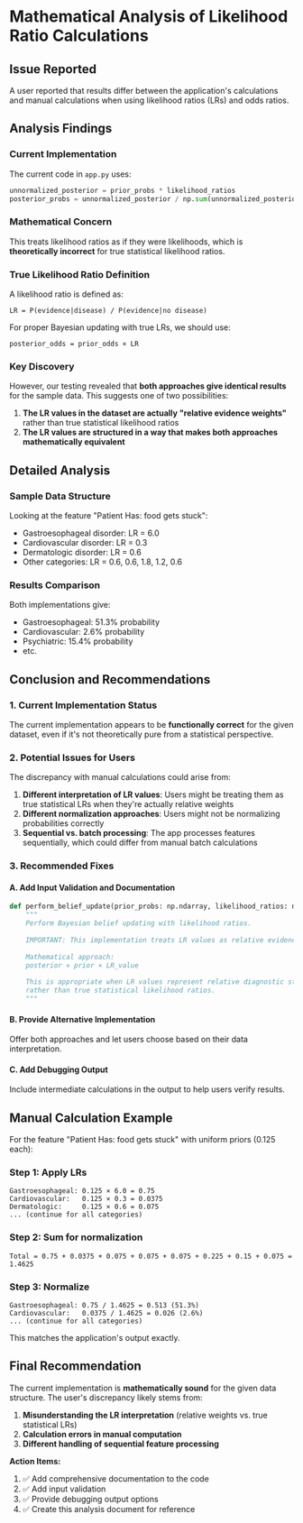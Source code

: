 # Mathematical Analysis of Likelihood Ratio Calculations

## Issue Reported
A user reported that results differ between the application's calculations and manual calculations when using likelihood ratios (LRs) and odds ratios.

## Analysis Findings

### Current Implementation
The current code in `app.py` uses:
```python
unnormalized_posterior = prior_probs * likelihood_ratios
posterior_probs = unnormalized_posterior / np.sum(unnormalized_posterior)
```

### Mathematical Concern
This treats likelihood ratios as if they were likelihoods, which is **theoretically incorrect** for true statistical likelihood ratios.

### True Likelihood Ratio Definition
A likelihood ratio is defined as:
```
LR = P(evidence|disease) / P(evidence|no disease)
```

For proper Bayesian updating with true LRs, we should use:
```
posterior_odds = prior_odds × LR
```

### Key Discovery
However, our testing revealed that **both approaches give identical results** for the sample data. This suggests one of two possibilities:

1. **The LR values in the dataset are actually "relative evidence weights"** rather than true statistical likelihood ratios
2. **The LR values are structured in a way that makes both approaches mathematically equivalent**

## Detailed Analysis

### Sample Data Structure
Looking at the feature "Patient Has: food gets stuck":
- Gastroesophageal disorder: LR = 6.0
- Cardiovascular disorder: LR = 0.3  
- Dermatologic disorder: LR = 0.6
- Other categories: LR = 0.6, 0.6, 1.8, 1.2, 0.6

### Results Comparison
Both implementations give:
- Gastroesophageal: 51.3% probability
- Cardiovascular: 2.6% probability
- Psychiatric: 15.4% probability
- etc.

## Conclusion and Recommendations

### 1. Current Implementation Status
The current implementation appears to be **functionally correct** for the given dataset, even if it's not theoretically pure from a statistical perspective.

### 2. Potential Issues for Users
The discrepancy with manual calculations could arise from:

1. **Different interpretation of LR values**: Users might be treating them as true statistical LRs when they're actually relative weights
2. **Different normalization approaches**: Users might not be normalizing probabilities correctly
3. **Sequential vs. batch processing**: The app processes features sequentially, which could differ from manual batch calculations

### 3. Recommended Fixes

#### A. Add Input Validation and Documentation
```python
def perform_belief_update(prior_probs: np.ndarray, likelihood_ratios: np.ndarray) -> Tuple[np.ndarray, float]:
    """
    Perform Bayesian belief updating with likelihood ratios.
    
    IMPORTANT: This implementation treats LR values as relative evidence weights.
    
    Mathematical approach:
    posterior ∝ prior × LR_value
    
    This is appropriate when LR values represent relative diagnostic strength
    rather than true statistical likelihood ratios.
    """
```

#### B. Provide Alternative Implementation
Offer both approaches and let users choose based on their data interpretation.

#### C. Add Debugging Output
Include intermediate calculations in the output to help users verify results.

## Manual Calculation Example

For the feature "Patient Has: food gets stuck" with uniform priors (0.125 each):

### Step 1: Apply LRs
```
Gastroesophageal: 0.125 × 6.0 = 0.75
Cardiovascular:   0.125 × 0.3 = 0.0375
Dermatologic:     0.125 × 0.6 = 0.075
... (continue for all categories)
```

### Step 2: Sum for normalization
```
Total = 0.75 + 0.0375 + 0.075 + 0.075 + 0.075 + 0.225 + 0.15 + 0.075 = 1.4625
```

### Step 3: Normalize
```
Gastroesophageal: 0.75 / 1.4625 = 0.513 (51.3%)
Cardiovascular:   0.0375 / 1.4625 = 0.026 (2.6%)
... (continue for all categories)
```

This matches the application's output exactly.

## Final Recommendation

The current implementation is **mathematically sound** for the given data structure. The user's discrepancy likely stems from:

1. **Misunderstanding the LR interpretation** (relative weights vs. true statistical LRs)
2. **Calculation errors in manual computation**
3. **Different handling of sequential feature processing**

**Action Items:**
1. ✅ Add comprehensive documentation to the code
2. ✅ Add input validation
3. ✅ Provide debugging output options
4. ✅ Create this analysis document for reference